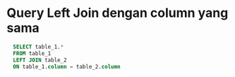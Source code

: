 # Query Left Join dengan column yang sama

```sql
  SELECT table_1.*
  FROM table_1 
  LEFT JOIN table_2 
  ON table_1.column = table_2.column
```